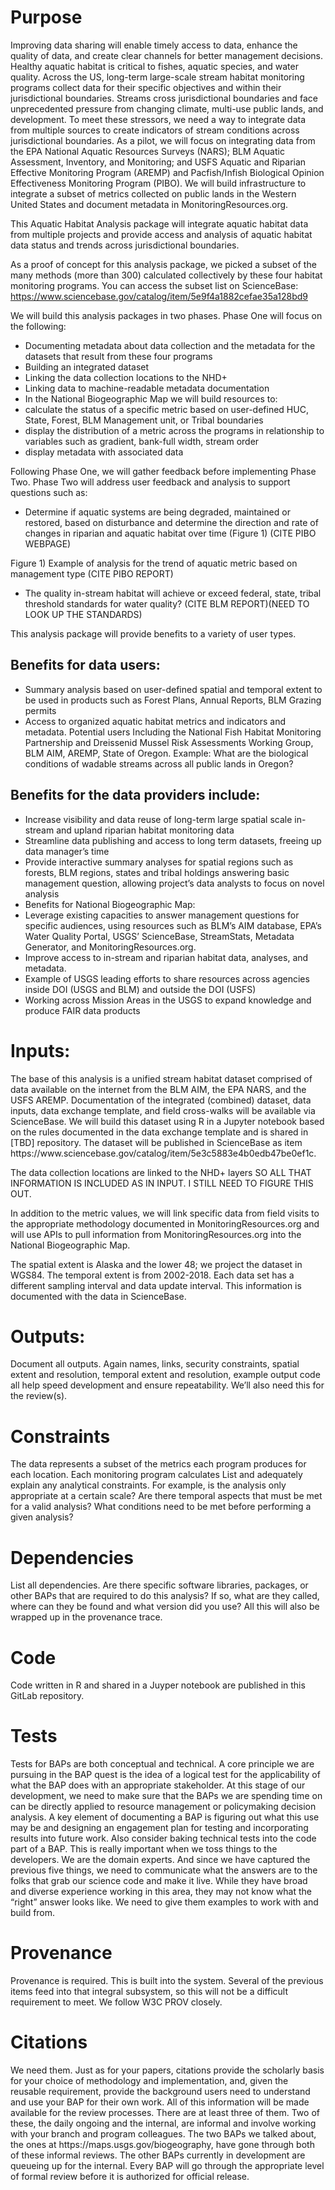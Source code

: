 <h1>Purpose </h1>

Improving data sharing will enable timely access to data, enhance the quality of data, and create clear channels for better management decisions.  Healthy aquatic habitat is critical to fishes, aquatic species, and water quality. Across the US, long-term large-scale stream habitat monitoring programs collect data for their specific objectives and within their jurisdictional boundaries.  Streams cross jurisdictional boundaries and face unprecedented pressure from changing climate, multi-use public lands, and development. To meet these stressors, we need a way to integrate data from multiple sources to create indicators of stream conditions across jurisdictional boundaries. As a pilot, we will focus on integrating data from the EPA National Aquatic Resources Surveys (NARS); BLM Aquatic Assessment, Inventory, and Monitoring; and USFS Aquatic and Riparian Effective Monitoring Program (AREMP) and Pacfish/Infish Biological Opinion Effectiveness Monitoring Program (PIBO). We will build infrastructure to integrate a subset of metrics collected on public lands in the Western United States and document metadata in MonitoringResources.org.

This Aquatic Habitat Analysis package will integrate aquatic habitat data from multiple projects and provide access and analysis of aquatic habitat data status and trends across jurisdictional boundaries.  

As a proof of concept for this analysis package, we picked a subset of the many methods (more than 300) calculated collectively by these four habitat monitoring programs. You can access the subset list on ScienceBase: https://www.sciencebase.gov/catalog/item/5e9f4a1882cefae35a128bd9

We will build this analysis packages in two phases.  Phase One will focus on the following: 
<ul>
<li>Documenting metadata about data collection and the metadata for the datasets that result from these four programs</li>
<li>Building an integrated dataset </li>
<li>Linking the data collection locations to the NHD+ </li>
<li>Linking data to machine-readable metadata documentation </li>
<li>In the National Biogeographic Map we will build resources to: </li>
	<li> calculate the status of a specific metric based on user-defined HUC, State, Forest, BLM Management unit, or Tribal boundaries </li>
	<li> display the distribution of a metric across the programs in relationship to variables such as gradient, bank-full width, stream order </li>
	<li> display metadata with associated data </li>
	</ul>
	

Following Phase One, we will gather feedback before implementing Phase Two. Phase Two will address user feedback and analysis to support questions such as: 
<ul>
<li> Determine if aquatic systems are being degraded, maintained or restored, based on disturbance and determine the direction and rate of changes in riparian and aquatic habitat over time (Figure 1)   (CITE PIBO WEBPAGE) </li>
</ul>


Figure 1) Example of analysis for the trend of aquatic metric based on management type (CITE PIBO REPORT) 

*  The quality in-stream habitat will achieve or exceed federal, state, tribal threshold standards for water quality? (CITE BLM REPORT)(NEED TO LOOK UP THE STANDARDS) 
 
This analysis package will provide benefits to a variety of user types. 

<h2>Benefits for data users: </h2>
<ul>
<li>Summary analysis based on user-defined spatial and temporal extent to be used in products such as Forest Plans, Annual Reports, BLM Grazing permits </li>
<li>Access to organized aquatic habitat metrics and indicators and metadata. Potential users Including the National Fish Habitat Monitoring Partnership and Dreissenid Mussel Risk Assessments Working Group, BLM AIM, AREMP, State of Oregon. Example: What are the biological conditions of wadable streams across all public lands in Oregon? </li>
</ul>

<h2> Benefits for the data providers include: </h2>
<ul>
<li>Increase visibility and data reuse of long-term large spatial scale in-stream and upland riparian habitat monitoring data </li>
<li> Streamline data publishing and access to long term datasets, freeing up data manager’s time </li>
<li> Provide interactive summary analyses for spatial regions such as forests, BLM regions, states and tribal holdings answering basic management question, allowing project’s data analysts to focus on novel analysis </li>
<li> Benefits for National Biogeographic Map: </li>
<li> Leverage existing capacities to answer management questions for specific audiences, using resources such as BLM’s AIM database, EPA’s Water Quality Portal, USGS’ ScienceBase, StreamStats, Metadata Generator, and MonitoringResources.org. </li>
<li>Improve access to in-stream and riparian habitat data, analyses, and metadata. </li>
<li>Example of USGS leading efforts to share resources across agencies inside DOI (USGS and BLM) and outside the DOI (USFS)</li>
<li> Working across Mission Areas in the USGS to expand knowledge and produce FAIR data products </li>
</ul>

<h1>Inputs: </h1>
The base of this analysis is a unified stream habitat dataset comprised of data available on the internet from the BLM AIM, the EPA NARS, and the USFS AREMP.  Documentation of the integrated (combined) dataset, data inputs, data exchange template, and field cross-walks will be available via ScienceBase.  We will build this dataset using R in a Jupyter notebook based on the rules documented in the data exchange template and is shared in [TBD] repository.   The dataset will be published in ScienceBase as item https://www.sciencebase.gov/catalog/item/5e3c5883e4b0edb47be0ef1c. 

The data collection locations are linked to the NHD+ layers SO ALL THAT INFORMATION IS INCLUDED AS IN INPUT. I STILL NEED TO FIGURE THIS OUT. 

In addition to the metric values, we will link specific data from field visits to the appropriate methodology documented in MonitoringResources.org and will use APIs to pull information from MonitoringResources.org into the National Biogeographic Map.  

The spatial extent is Alaska and the lower 48; we project the dataset in  WGS84. The temporal extent is from 2002-2018. Each data set has a different sampling interval and data update interval. This information is documented with the data in ScienceBase. 


<h1>Outputs: </h1>
Document all outputs. Again names, links, security constraints, spatial extent and resolution, temporal extent and resolution, example output code all help speed development and ensure repeatability. We’ll also need this for the review(s).


<h1>Constraints</h1>
The data represents a subset of the metrics each program produces for each location.  Each monitoring program calculates  List and adequately explain any analytical constraints. For example, is the analysis only appropriate at a certain scale? Are there temporal aspects that must be met for a valid analysis? What conditions need to be met before performing a given analysis?

<h1>Dependencies</h1>
List all dependencies. Are there specific software libraries, packages, or other BAPs that are required to do this analysis? If so, what are they called, where can they be found and what version did you use? All this will also be wrapped up in the provenance trace.

<h1>Code</h1>
Code written in R and shared in a Juyper notebook are published in this GitLab repository. 


<h1>Tests</h1>
Tests for BAPs are both conceptual and technical. A core principle we are pursuing in the BAP quest is the idea of a logical test for the applicability of what the BAP does with an appropriate stakeholder. At this stage of our development, we need to make sure that the BAPs we are spending time on can be directly applied to resource management or policymaking decision analysis. A key element of documenting a BAP is figuring out what this use may be and designing an engagement plan for testing and incorporating results into future work.
Also consider baking technical tests into the code part of a BAP. This is really important when we toss things to the developers. We are the domain experts. And since we have captured the previous five things, we need to communicate what the answers are to the folks that grab our science code and make it live. While they have broad and diverse experience working in this area, they may not know what the “right” answer looks like. We need to give them examples to work with and build from. 

<h1>Provenance</h1>
Provenance is required. This is built into the system. Several of the previous items feed into that integral subsystem, so this will not be a difficult requirement to meet. We follow W3C PROV closely.

<h1>Citations</h1>
We need them. Just as for your papers, citations provide the scholarly basis for your choice of methodology and implementation, and, given the reusable requirement, provide the background users need to understand and use your BAP for their own work.
All of this information will be made available for the review processes. There are at least three of them. Two of these, the daily ongoing and the internal, are informal and involve working with your branch and program colleagues. The two BAPs we talked about, the ones at https://maps.usgs.gov/biogeography, have gone through both of these informal reviews. The other BAPs currently in development are queueing up for the internal. Every BAP will go through the appropriate level of formal review before it is authorized for official release.
